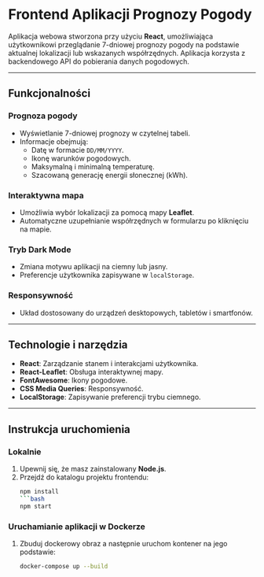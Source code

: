 # Frontend Aplikacji Prognozy Pogody

Aplikacja webowa stworzona przy użyciu **React**, umożliwiająca użytkownikowi przeglądanie 7-dniowej prognozy pogody na podstawie aktualnej lokalizacji lub wskazanych współrzędnych. Aplikacja korzysta z backendowego API do pobierania danych pogodowych.

---

## Funkcjonalności

### Prognoza pogody
- Wyświetlanie 7-dniowej prognozy w czytelnej tabeli.
- Informacje obejmują:
  - Datę w formacie `DD/MM/YYYY`.
  - Ikonę warunków pogodowych.
  - Maksymalną i minimalną temperaturę.
  - Szacowaną generację energii słonecznej (kWh).

### Interaktywna mapa
- Umożliwia wybór lokalizacji za pomocą mapy **Leaflet**.
- Automatyczne uzupełnianie współrzędnych w formularzu po kliknięciu na mapie.

### Tryb Dark Mode
- Zmiana motywu aplikacji na ciemny lub jasny.
- Preferencje użytkownika zapisywane w `localStorage`.

### Responsywność
- Układ dostosowany do urządzeń desktopowych, tabletów i smartfonów.
  
---

## Technologie i narzędzia

- **React**: Zarządzanie stanem i interakcjami użytkownika.
- **React-Leaflet**: Obsługa interaktywnej mapy.
- **FontAwesome**: Ikony pogodowe.
- **CSS Media Queries**: Responsywność.
- **LocalStorage**: Zapisywanie preferencji trybu ciemnego.
---

## Instrukcja uruchomienia

### Lokalnie
1. Upewnij się, że masz zainstalowany **Node.js**.
2. Przejdź do katalogu projektu frontendu:
   ```bash
   npm install
   ```bash
   npm start

### Uruchamianie aplikacji w Dockerze
1. Zbuduj dockerowy obraz a następnie uruchom kontener na jego podstawie:
   ```bash
   docker-compose up --build

